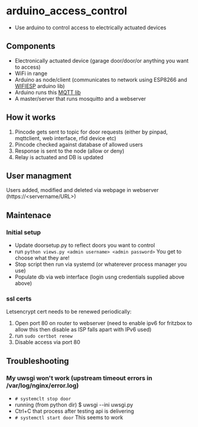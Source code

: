# arduino_access_control
* Use arduino to control access to electrically actuated devices

## Components
* Electronically actuated device (garage door/door/or anything you want to access)
* WiFi in range
* Arduino as node/client (communicates to network using ESP8266 and [WIFIESP](https://github.com/bportaluri/WiFiEsp) arduino lib)
* Arduino runs this [MQTT lib](https://github.com/256dpi/arduino-mqtt)
* A master/server that runs mosquitto and a webserver

## How it works
1. Pincode gets sent to topic for door requests (either by pinpad, mqttclient, web interface, rfid device etc)
2. Pincode checked against database of allowed users
3. Response is sent to the node (allow or deny)
4. Relay is actuated and DB is updated

## User managment
Users added, modified and deleted via webpage in webserver (https://<servername/URL>)

## Maintenace
### Initial setup
* Update doorsetup.py to reflect doors you want to control
* run `python views.py <admin username> <admin password>` You get to choose what they are!
* Stop script then run via systemd (or whaterever process manager you use)
* Populate db via web interface (login usng credentials supplied above above)

### ssl certs
Letsencrypt cert needs to be renewed periodically:
1. Open port 80 on router to webserver (need to enable ipv6 for fritzbox to allow this then disable as ISP falls apart with IPv6 used)
2. run `sudo certbot renew`
3. Disable access via port 80

## Troubleshooting
### My uwsgi won't work (upstream timeout errors in /var/log/nginx/error.log)
* `# systemclt stop door`
* running (from python dir) $ uwsgi --ini uwsgi.py
* Ctrl+C that process after testing api is delivering
* `# systemctl start door`
This seems to work
